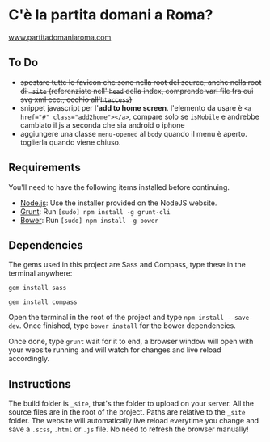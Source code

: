# C'è la partita domani a Roma?

www.partitadomaniaroma.com

## To Do

* ~~spostare tutte le favicon che sono nella root del source, anche nella root di `_site` (referenziate nell' `head` della index, comprende vari file fra cui svg xml ecc., occhio all'`htaccess`)~~
* snippet javascript per l'**add to home screen**. l'elemento da usare è `<a href="#" class="add2home"></a>`, compare solo se `isMobile` e andrebbe cambiato il js a seconda che sia android o iphone
* aggiungere una classe `menu-opened` al `body` quando il menu è aperto. toglierla quando viene chiuso.


## Requirements
You'll need to have the following items installed before continuing.

  * [Node.js](http://nodejs.org): Use the installer provided on the NodeJS website.
  * [Grunt](http://gruntjs.com/): Run `[sudo] npm install -g grunt-cli`
  * [Bower](http://bower.io/): Run `[sudo] npm install -g bower`

## Dependencies

The gems used in this project are Sass and Compass, type these in the terminal anywhere:

`gem install sass`

`gem install compass`  

Open the terminal in the root of the project and type `npm install --save-dev`. Once finished, type `bower install` for the bower dependencies.

Once done, type `grunt` wait for it to end, a browser window will open with your website running and will watch for changes and live reload accordingly.

## Instructions

The build folder is `_site`, that's the folder to upload on your server. All the source files are in the root of the project. Paths are relative to the `_site` folder. The website will automatically live reload everytime you change and save a `.scss`, `.html` or `.js` file. No need to refresh the browser manually!
